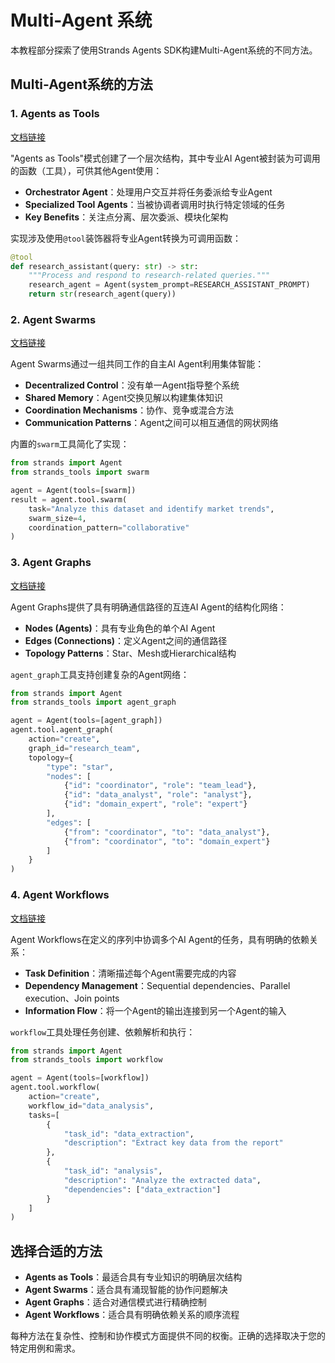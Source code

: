 # Multi-Agent 系统

本教程部分探索了使用Strands Agents SDK构建Multi-Agent系统的不同方法。

## Multi-Agent系统的方法

### 1. Agents as Tools 
[文档链接](https://strandsagents.com/latest/user-guide/concepts/multi-agent/agents-as-tools/)

"Agents as Tools"模式创建了一个层次结构，其中专业AI Agent被封装为可调用的函数（工具），可供其他Agent使用：

- **Orchestrator Agent**：处理用户交互并将任务委派给专业Agent
- **Specialized Tool Agents**：当被协调者调用时执行特定领域的任务
- **Key Benefits**：关注点分离、层次委派、模块化架构

实现涉及使用`@tool`装饰器将专业Agent转换为可调用函数：

```python
@tool
def research_assistant(query: str) -> str:
    """Process and respond to research-related queries."""
    research_agent = Agent(system_prompt=RESEARCH_ASSISTANT_PROMPT)
    return str(research_agent(query))
```


### 2. Agent Swarms
[文档链接](https://strandsagents.com/latest/user-guide/concepts/multi-agent/swarm/)

Agent Swarms通过一组共同工作的自主AI Agent利用集体智能：

- **Decentralized Control**：没有单一Agent指导整个系统
- **Shared Memory**：Agent交换见解以构建集体知识
- **Coordination Mechanisms**：协作、竞争或混合方法
- **Communication Patterns**：Agent之间可以相互通信的网状网络

内置的`swarm`工具简化了实现：

```python
from strands import Agent
from strands_tools import swarm

agent = Agent(tools=[swarm])
result = agent.tool.swarm(
    task="Analyze this dataset and identify market trends",
    swarm_size=4,
    coordination_pattern="collaborative"
)
```

### 3. Agent Graphs
[文档链接](https://strandsagents.com/latest/user-guide/concepts/multi-agent/graph/)

Agent Graphs提供了具有明确通信路径的互连AI Agent的结构化网络：

- **Nodes (Agents)**：具有专业角色的单个AI Agent
- **Edges (Connections)**：定义Agent之间的通信路径
- **Topology Patterns**：Star、Mesh或Hierarchical结构

`agent_graph`工具支持创建复杂的Agent网络：

```python
from strands import Agent
from strands_tools import agent_graph

agent = Agent(tools=[agent_graph])
agent.tool.agent_graph(
    action="create",
    graph_id="research_team",
    topology={
        "type": "star",
        "nodes": [
            {"id": "coordinator", "role": "team_lead"},
            {"id": "data_analyst", "role": "analyst"},
            {"id": "domain_expert", "role": "expert"}
        ],
        "edges": [
            {"from": "coordinator", "to": "data_analyst"},
            {"from": "coordinator", "to": "domain_expert"}
        ]
    }
)
```

### 4. Agent Workflows
[文档链接](https://strandsagents.com/latest/user-guide/concepts/multi-agent/workflow/)

Agent Workflows在定义的序列中协调多个AI Agent的任务，具有明确的依赖关系：

- **Task Definition**：清晰描述每个Agent需要完成的内容
- **Dependency Management**：Sequential dependencies、Parallel execution、Join points
- **Information Flow**：将一个Agent的输出连接到另一个Agent的输入

`workflow`工具处理任务创建、依赖解析和执行：

```python
from strands import Agent
from strands_tools import workflow

agent = Agent(tools=[workflow])
agent.tool.workflow(
    action="create",
    workflow_id="data_analysis",
    tasks=[
        {
            "task_id": "data_extraction",
            "description": "Extract key data from the report"
        },
        {
            "task_id": "analysis",
            "description": "Analyze the extracted data",
            "dependencies": ["data_extraction"]
        }
    ]
)
```

## 选择合适的方法

- **Agents as Tools**：最适合具有专业知识的明确层次结构
- **Agent Swarms**：适合具有涌现智能的协作问题解决
- **Agent Graphs**：适合对通信模式进行精确控制
- **Agent Workflows**：适合具有明确依赖关系的顺序流程

每种方法在复杂性、控制和协作模式方面提供不同的权衡。正确的选择取决于您的特定用例和需求。